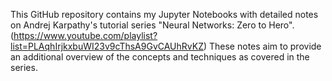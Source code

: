 This GitHub repository contains my Jupyter Notebooks with detailed notes on Andrej Karpathy's tutorial series "Neural Networks: Zero to Hero".(https://www.youtube.com/playlist?list=PLAqhIrjkxbuWI23v9cThsA9GvCAUhRvKZ)
These notes aim to provide an additional overview of the concepts and techniques as covered in the series.

